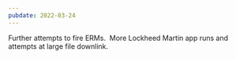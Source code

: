 ```yaml
---
pubdate: 2022-03-24
---
```


Further attempts to fire ERMs.  More Lockheed Martin app runs and attempts at large file downlink.

